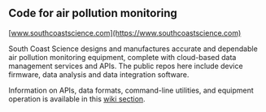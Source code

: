 ## Code for air pollution monitoring

[www.southcoastscience.com](https://www.southcoastscience.com)

South Coast Science designs and manufactures accurate and dependable air pollution monitoring equipment, complete with cloud-based data management services and APIs. The public repos here include device firmware, data analysis and data integration software. 

Information on APIs, data formats, command-line utilities, and equipment operation is available in this [wiki section](https://github.com/south-coast-science/docs/wiki).
